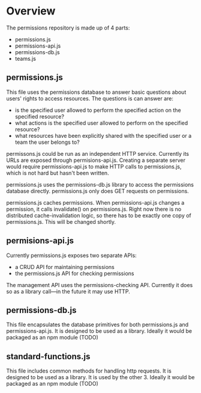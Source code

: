 # Overview

The permissions repository is made up of 4 parts:

* permissions.js
* permissions-api.js
* permissions-db.js
* teams.js

## permissions.js 

This file uses the permissions database to answer basic questions about users' rights to access resources.
The questions is can answer are:

* is the specified user allowed to perform the specified action on the specified resource?
* what actions is the specified user allowed to perform on the specified resource?
* what resources have been explicitly shared with the specified user or a team the user belongs to?

permissons.js could be run as an independent HTTP service. Currently its URLs are exposed through permisions-api.js. Creating a separate server would require
permissions-api.js to make HTTP calls to permissions.js, which is not hard but hasn't been written.

permissions.js uses the permissions-db.js library to access the permissions database directly. permissions.js only does GET requests on permissions.

permissions.js caches permissions. When permissions-api.js changes a permission, it calls invalidate() on permissions.js. Right now there is no distributed
cache-invalidation logic, so there has to be exactly one copy of permissions.js. This will be changed shortly.

## permisions-api.js 

Currently permissions.js exposes two separate APIs:

* a CRUD API for maintaining permissions
* the permissions.js API for checking permissions

The management API uses the permissions-checking API. Currently it does so as a library call—in the future it may use HTTP.

## permissions-db.js

This file encapsulates the database primitives for both permissions.js and permissions-api.js. It is designed to be used as a library.
Ideally it would be packaged as an npm module (TODO) 

## standard-functions.js

This file includes common methods for handling http requests. It is designed to be used as a library. It is used by the other 3.
Ideally it would be packaged as an npm module (TODO) 
